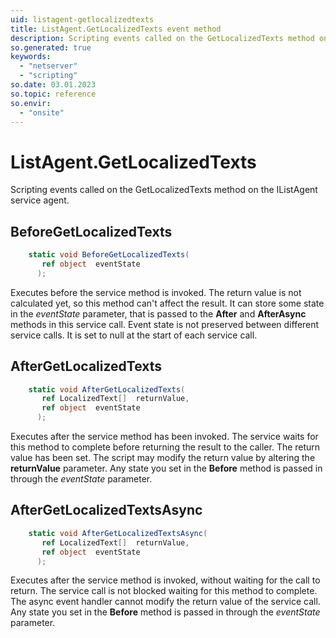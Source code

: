 ```yaml
---
uid: listagent-getlocalizedtexts
title: ListAgent.GetLocalizedTexts event method
description: Scripting events called on the GetLocalizedTexts method on the ListAgent service agent.
so.generated: true
keywords:
  - "netserver"
  - "scripting"
so.date: 03.01.2023
so.topic: reference
so.envir:
  - "onsite"
---
```

# ListAgent.GetLocalizedTexts

Scripting events called on the <see cref='M:SuperOffice.CRM.Services.IListAgent.GetLocalizedTexts'>GetLocalizedTexts</see> method on the <see cref='IListAgent'>IListAgent</see>  service agent.

## BeforeGetLocalizedTexts
```cs
    static void BeforeGetLocalizedTexts(
       ref object  eventState
      );
```
Executes before the service method is invoked.
The return value is not calculated yet, so this method can't affect the result.
It can store some state in the *eventState* parameter, that is passed to the **After** and **AfterAsync** methods in this service call.
Event state is not preserved between different service calls. It is set to null at the start of each service call.
## AfterGetLocalizedTexts
```cs
    static void AfterGetLocalizedTexts(
       ref LocalizedText[]  returnValue,
       ref object  eventState
      );
```
Executes after the service method has been invoked. The service waits for this method to complete before returning the result to the caller.
The return value has been set. The script may modify the return value by altering the **returnValue** parameter.
Any state you set in the **Before** method is passed in through the *eventState* parameter.
## AfterGetLocalizedTextsAsync
```cs
    static void AfterGetLocalizedTextsAsync(
       ref LocalizedText[]  returnValue,
       ref object  eventState
      );
```
Executes after the service method is invoked, without waiting for the call to return.
The service call is not blocked waiting for this method to complete.
The async event handler cannot modify the return value of the service call.
Any state you set in the **Before** method is passed in through the *eventState* parameter.

